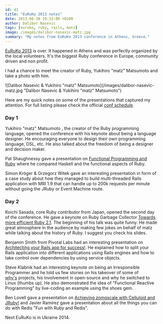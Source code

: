 ```yaml
---
id: 41
title: "EuRuKo 2013 notes"
date: 2013-06-30 19:33:00 +0200
author: Dalibor Nasevic
tags: [euruko, ruby, rails, matz]
image: /images/dalibor-nasevic-matz.jpg
summary: "My notes from EuRuKo 2013 conference in Athens, Greece."
---
```


[EuRuKo 2013](http://euruko2013.org/ "EuRuKo 2013") is over. It happened in Athens and was perfectly organized by the local volunteers. It's the biggest Ruby conference in Europe, community driven and non profit.

I had a chance to meet the creator of Ruby, Yukihiro "matz" Matsumoto and take a photo with him.

![Dalibor Nasevic & Yukihiro "matz" Matsumoto](/images/dalibor-nasevic-matz.jpg "Dalibor Nasevic & Yukihiro "matz" Matsumoto")

Here are my quick notes on some of the presentations that captured my attention. For full listing please check the official [conf schedule](http://euruko2013.org/schedule/ "EuRuKo 2013 schedule").

### Day 1

Yukihiro "matz" Matsumoto , the creator of the Ruby programming language, opened the conference with his keynote about being a language designer. He encouraging everyone to design their own programming language, DSL, etc. He also talked about the freedom of being a designer and decision maker.

Pat Shaughnessy gave a presentation on [Functional Programming and Ruby](https://speakerdeck.com/pat_shaughnessy/functional-programming-and-ruby "Functional Programming and Ruby") where he compared Haskell and the functional aspects of Ruby.

Simon Kröger & Grzegorz Witek gave an interesting presentation in form of a case study about how they managed to build multi-threaded Rails application with MRI 1.9 that can handle up to 200k requests per minute without going the JRuby or Event Machine route.

### Day 2

Koichi Sasada, core Ruby contributor from Japan, opened the second day of the conference. He gave a keynote on Ruby Garbage Collector [Towards more efficient Ruby 2.1](http://www.atdot.net/~ko1/activities/Euruko2013-ko1.pdf "Towards more efficient Ruby 2.1"). The beginning of his talk was quite funny. He made great atmosphere in the audience by making few jokes on behalf of matz while talking about the history of Ruby. I suggest you check his slides.

Benjamin Smith from Pivotal Labs had an interesting presentation on [Architecting your Rails app for success!](https://speakerdeck.com/benjaminleesmith/architecting-your-rails-app-for-success-euruko-2013 "Architecting your Rails app for success!"). He explained how to split your Rails application into different applications using Rails engines and how to take control over dependencies by using service objects. 

Steve Klabnik had an interesting keynote on being an Irresponsible Programmer and he told us few stories on his takeover of some of [why's](http://en.wikipedia.org/wiki/Why_the_lucky_stiff "why the lucky stiff") projects, his involvement in open-source and why he switched to Linux (thumbs up). He also demonstrated the idea of "Functional Reactive Programming" by live-coding an example using the shoes gem.

Ben Lovell gave a presentation on [Achieving zomgscale with Celluloid and JRuby!](https://speakerdeck.com/benlovell/achieving-zomgscale-with-celluloid-and-jruby "Achieving zomgscale with Celluloid and JRuby!") and Javier Ramírez gave a presentation about all the things you can do with Redis "Fun with Ruby and Redis".

Next EuRuKo is in Ukraine 2014.
